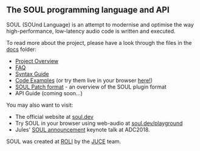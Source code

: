 ## The SOUL programming language and API

SOUL (SOUnd Language) is an attempt to modernise and optimise the way high-performance, low-latency audio code is written and executed.

To read more about the project, please have a look through the files in the [docs](/docs/) folder:

- [Project Overview](/docs/SOUL_Overview.md)
- [FAQ](/docs/SOUL_FAQ.md)
- [Syntax Guide](/docs/SOUL_Language.md)
- [Code Examples](/examples) (or try them live in your browser [here!](https://soul.dev/examples))
- [SOUL Patch format](/docs/SOUL_Patch_Format.md) - an overview of the SOUL plugin format
- API Guide (coming soon...)

You may also want to visit:

- The official website at [soul.dev](https://soul.dev)
- Try SOUL in your browser using web-audio at [soul.dev/playground](https://soul.dev/playground)
- Jules' [SOUL announcement](https://youtu.be/-GhleKNaPdk?t=910) keynote talk at ADC2018.

SOUL was created at [ROLI](https://roli.com) by the [JUCE](https://juce.com) team.
